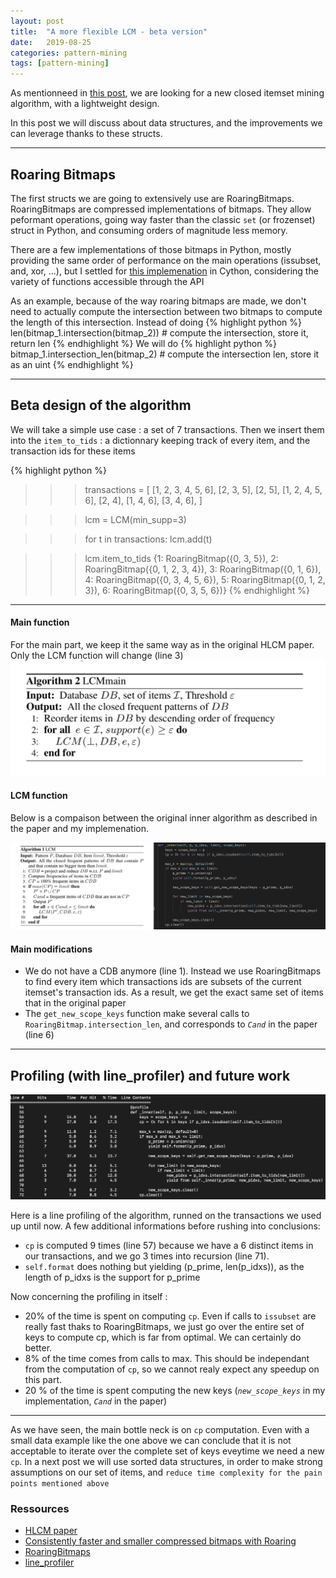 ```yaml
---
layout: post
title:  "A more flexible LCM - beta version"
date:   2019-08-25
categories: pattern-mining
tags: [pattern-mining]
---
```


As mentionneed in [this post](http://remiadon.github.io/jekyll/pattern-mining/2019/07/24/a-more-flexible-lcm.html),
we are looking for a new closed itemset mining algorithm, with a lightweight design.

In this post we will discuss about data structures, and the improvements we can leverage
thanks to these structs.


-----------

## Roaring Bitmaps
The first structs we are going to extensively use are RoaringBitmaps.
RoaringBitmaps are compressed implementations of bitmaps. They allow peformant
operations, going way faster than the classic `set` (or frozenset) struct in Python,
and consuming orders of magnitude less memory.

There are a few implementations of those bitmaps in Python,
mostly providing the same order of performance on the main operations (issubset, and, xor, ...),
but I settled for [this implemenation](https://github.com/andreasvc/roaringbitmap) in Cython,
considering the variety of functions accessible through the API

As an example, because of the way roaring bitmaps are made, we don't need to actually compute
the intersection between two bitmaps to compute the length of this intersection.
Instead of doing
{% highlight python %}
len(bitmap_1.intersection(bitmap_2))  # compute the intersection, store it, return len
{% endhighlight %}
We will do
{% highlight python %}
bitmap_1.intersection_len(bitmap_2)  # compute the intersection len, store it as an uint
{% endhighlight %}

------------

## Beta design of the algorithm
We will take a simple use case : a set of 7 transactions. Then we insert them into
the `item_to_tids` : a dictionnary keeping track of every item, and the transaction ids for these items

{% highlight python %}
>>> transactions = [
>>>    [1, 2, 3, 4, 5, 6],
>>>    [2, 3, 5],
>>>    [2, 5],
>>>    [1, 2, 4, 5, 6],
>>>    [2, 4],
>>>    [1, 4, 6],
>>>    [3, 4, 6],
>>>]

>>> lcm = LCM(min_supp=3)

>>> for t in transactions:
>>>     lcm.add(t)

>>> lcm.item_to_tids
{1: RoaringBitmap({0, 3, 5}),
 2: RoaringBitmap({0, 1, 2, 3, 4}),
 3: RoaringBitmap({0, 1, 6}),
 4: RoaringBitmap({0, 3, 4, 5, 6}),
 5: RoaringBitmap({0, 1, 2, 3}),
 6: RoaringBitmap({0, 3, 5, 6})}
{% endhighlight %}

---------

#### Main function

For the main part, we keep it the same way as in the original
HLCM paper. Only the LCM function will change (line 3)
![LCM main function](/img/LCM_main.png)


#### LCM function
Below is a compaison between the original inner algorithm as described in the paper
and my implemenation.


![LCM main function](/img/LCM_inner.png)


#### Main modifications
* We do not have a CDB anymore (line 1). Instead we use RoaringBitmaps to find every item
which transactions ids are subsets of the current itemset's transaction ids. As a result,
we get the exact same set of items that in the original paper
* The `get_new_scope_keys` function make several calls to `RoaringBitmap.intersection_len`,
and corresponds to *`Cand`* in the paper (line 6)

----------

## Profiling (with line_profiler) and future work
![LCM main function](/img/LCM_profile.png)

Here is a line profiling of the algorithm, runned on the transactions we used up until now.
A few additional informations before rushing into conclusions:

* `cp` is computed 9 times (line 57) because we have a 6 distinct items in our transactions,
and we go 3 times into recursion (line 71).
* `self.format` does nothing but yielding (p_prime, len(p_idxs)), as the length of p_idxs
is the support for p_prime

Now concerning the profiling in itself :

* 20% of the time is spent on computing `cp`. Even if calls to `issubset` are really
fast thaks to RoaringBitmaps, we just go over the entire set of keys to compute cp,
which is far from optimal. We can certainly do better.
* 8% of the time comes from calls to max. This should be independant from the computation of `cp`,
so we cannot realy expect any speedup on this part.
* 20 % of the time is spent computing the new keys
(*`new_scope_keys`* in my implementation, *`Cand`* in the paper)

-----

As we have seen, the main bottle neck is on `cp` computation. Even with a small data
example like the one above we can conclude that it is not acceptable to iterate
over the complete set of keys eveytime we need a new `cp`.
In a next post we will use sorted data structures, in order to make strong assumptions on our
set of items, and `reduce time complexity for the pain points mentioned above`


### Ressources

* [HLCM paper](http://lig-membres.imag.fr/termier/HLCM/hlcm.pdf)
* [Consistently faster and smaller compressed bitmaps with Roaring](https://arxiv.org/pdf/1603.06549.pdf)
* [RoaringBitmaps](https://github.com/andreasvc/roaringbitmap)
* [line_profiler](https://github.com/rkern/line_profiler)
